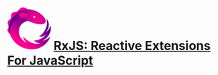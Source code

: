 #  ![RxJS Logo](../../../../../Assets/Pics/Rx_Logo_S.png) [RxJS: Reactive Extensions For JavaScript](https://www.zhihu.com/column/software-defined-network)

  

